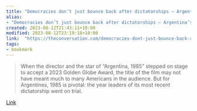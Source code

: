 ```yaml
---
title: "Democracies don’t just bounce back after dictatorships – Argentina’s Oscar contender shows what justice afterward looks like"
alias:
- "Democracies don’t just bounce back after dictatorships – Argentina’s Oscar contender shows what justice afterward looks like"
created: 2023-08-12T21:43:11+10:00
modified: 2023-08-12T23:19:18+10:00
link:  "https://theconversation.com/democracies-dont-just-bounce-back-after-dictatorships-argentinas-oscar-contender-shows-what-justice-afterward-looks-like-196771"
tags:
- bookmark
---
```


> When the director and the star of “Argentina, 1985” stepped on stage to accept a 2023 Golden Globe Award, the title of the film may not have meant much to many Americans in the audience. But for Argentines, 1985 is pivotal: the year leaders of its most recent dictatorship went on trial.

[Link](https://theconversation.com/democracies-dont-just-bounce-back-after-dictatorships-argentinas-oscar-contender-shows-what-justice-afterward-looks-like-196771)